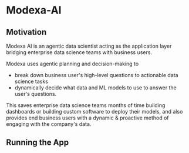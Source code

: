 # Modexa-AI

## Motivation

Modexa AI is an agentic data scientist acting as the application layer bridging enterprise data science teams with business users.

Modexa uses agentic planning and decision-making to

- break down business user's high-level questions to actionable data science tasks
- dynamically decide what data and ML models to use to answer the user's questions.

This saves enterprise data science teams months of time building dashboards or building custom software to deploy their models, and also provides end business users with a dynamic & proactive method of engaging with the company's data.

## Running the App
